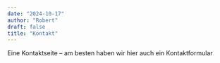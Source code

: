 ```yaml
---
date: "2024-10-17"
author: "Robert"
draft: false
title: "Kontakt"
---
```


Eine Kontaktseite – am besten haben wir hier auch ein Kontaktformular